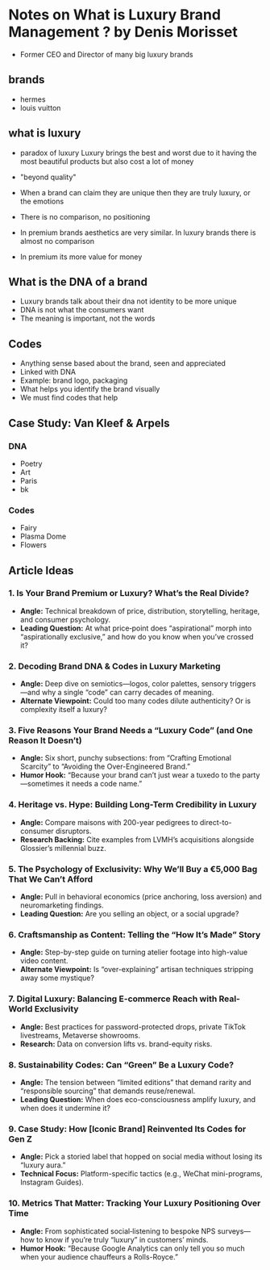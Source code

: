 # Notes on What is Luxury Brand Management ? by Denis Morisset 
- Former CEO and Director of many big luxury brands

## brands
- hermes
- louis vuitton

## what is luxury
- paradox of luxury
Luxury brings the best and worst due to it having the most beautiful products but also cost a lot of money

- "beyond quality"
- When a brand can claim they are unique then they are truly luxury, or the emotions
- There is no comparison, no positioning
- In premium brands aesthetics are very similar. In luxury brands there is almost no comparison
- In premium its more value for money

## What is the DNA of a brand
- Luxury brands talk about their dna not identity to be more unique
- DNA is not what the consumers want
- The meaning is important, not the words

## Codes
- Anything sense based about the brand, seen and appreciated
- Linked with DNA
- Example: brand logo, packaging
- What helps you identify the brand visually
- We must find codes that help

## Case Study: Van Kleef & Arpels
### DNA
- Poetry
- Art
- Paris
-   bk

### Codes
- Fairy
- Plasma Dome
- Flowers


## Article Ideas
### 1. Is Your Brand Premium or Luxury? What’s the Real Divide?
* **Angle:** Technical breakdown of price, distribution, storytelling, heritage, and consumer psychology.
* **Leading Question:** At what price‐point does “aspirational” morph into “aspirationally exclusive,” and how do you know when you’ve crossed it?

### 2. Decoding Brand DNA & Codes in Luxury Marketing
* **Angle:** Deep dive on semiotics—logos, color palettes, sensory triggers—and why a single “code” can carry decades of meaning.
* **Alternate Viewpoint:** Could too many codes dilute authenticity? Or is complexity itself a luxury?

### 3. Five Reasons Your Brand Needs a “Luxury Code” (and One Reason It Doesn’t)
* **Angle:** Six short, punchy subsections: from “Crafting Emotional Scarcity” to “Avoiding the Over-Engineered Brand.”
* **Humor Hook:** “Because your brand can’t just wear a tuxedo to the party—sometimes it needs a code name.”

### 4. Heritage vs. Hype: Building Long-Term Credibility in Luxury
* **Angle:** Compare maisons with 200-year pedigrees to direct-to-consumer disruptors.
* **Research Backing:** Cite examples from LVMH’s acquisitions alongside Glossier’s millennial buzz.

### 5. The Psychology of Exclusivity: Why We’ll Buy a €5,000 Bag That We Can’t Afford
* **Angle:** Pull in behavioral economics (price anchoring, loss aversion) and neuromarketing findings.
* **Leading Question:** Are you selling an object, or a social upgrade?

### 6. Craftsmanship as Content: Telling the “How It’s Made” Story
* **Angle:** Step-by-step guide on turning atelier footage into high-value video content.
* **Alternate Viewpoint:** Is “over-explaining” artisan techniques stripping away some mystique?

### 7. Digital Luxury: Balancing E-commerce Reach with Real-World Exclusivity
* **Angle:** Best practices for password-protected drops, private TikTok livestreams, Metaverse showrooms.
* **Research:** Data on conversion lifts vs. brand-equity risks.

### 8. Sustainability Codes: Can “Green” Be a Luxury Code?
* **Angle:** The tension between “limited editions” that demand rarity and “responsible sourcing” that demands reuse/renewal.
* **Leading Question:** When does eco-consciousness amplify luxury, and when does it undermine it?

### 9. Case Study: How \[Iconic Brand] Reinvented Its Codes for Gen Z
* **Angle:** Pick a storied label that hopped on social media without losing its “luxury aura.”
* **Technical Focus:** Platform-specific tactics (e.g., WeChat mini-programs, Instagram Guides).

### 10. Metrics That Matter: Tracking Your Luxury Positioning Over Time
* **Angle:** From sophisticated social‐listening to bespoke NPS surveys—how to know if you’re truly “luxury” in customers’ minds.
* **Humor Hook:** “Because Google Analytics can only tell you so much when your audience chauffeurs a Rolls-Royce.”
